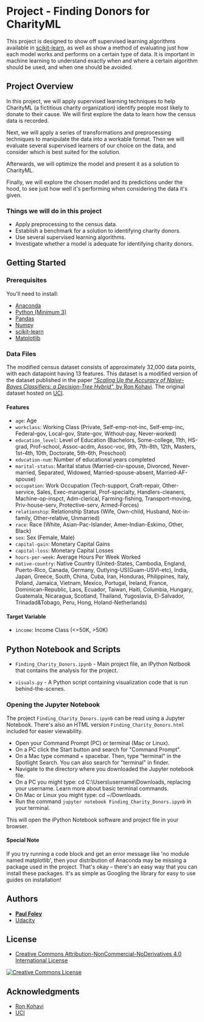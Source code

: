 # Project - Finding Donors for CharityML

This project is designed to show off supervised learning algorithms available in [scikit-learn](https://anaconda.org/anaconda/scikit-learn), as well as show a method of evaluating just how each model works and performs on a certain type of data. It is important in machine learning to understand exactly when and where a certain algorithm should be used, and when one should be avoided.


## Project Overview

In this project, we will apply supervised learning techniques to help CharityML (a fictitious charity organization) identify people most likely to donate to their cause. We will first explore the data to learn how the census data is recorded. 

Next, we will apply a series of transformations and preprocessing techniques to manipulate the data into a workable format. Then we will evaluate several supervised learners of our choice on the data, and consider which is best suited for the solution. 

Afterwards, we will optimize the model and present it as a solution to CharityML. 

Finally, we will explore the chosen model and its predictions under the hood, to see just how well it's performing when considering the data it's given.

### Things we will do in this project

* Apply preprocessing to the census data.
* Establish a benchmark for a solution to identifying charity donors.
* Use several supervised learning algorithms.
* Investigate whether a model is adequate for identifying charity donors.


## Getting Started

### Prerequisites

You'll need to install:

* [Anaconda](https://www.continuum.io/downloads)
* [Python (Minimum 3)](https://www.continuum.io/blog/developer-blog/python-3-support-anaconda)
* [Pandas](https://anaconda.org/anaconda/pandas)
* [Numpy](https://anaconda.org/anaconda/numpy)
* [scikit-learn](https://anaconda.org/anaconda/scikit-learn)
* [Matplotlib](https://anaconda.org/anaconda/matplotlib)

### Data Files

The modified census dataset consists of approximately 32,000 data points, with each datapoint having 13 features. This dataset is a modified version of the dataset published in the paper [*"Scaling Up the Accuracy of Naive-Bayes Classifiers: a Decision-Tree Hybrid",* by Ron Kohavi](https://www.aaai.org/Papers/KDD/1996/KDD96-033.pdf). The original dataset hosted on [UCI](https://archive.ics.uci.edu/ml/datasets/Census+Income).

#### Features

* `age`: Age
* `workclass`: Working Class (Private, Self-emp-not-inc, Self-emp-inc, Federal-gov, Local-gov, State-gov, Without-pay, Never-worked)
* `education_level`: Level of Education (Bachelors, Some-college, 11th, HS-grad, Prof-school, Assoc-acdm, Assoc-voc, 9th, 7th-8th, 12th, Masters, 1st-4th, 10th, Doctorate, 5th-6th, Preschool)
* `education-num`: Number of educational years completed
* `marital-status`: Marital status (Married-civ-spouse, Divorced, Never-married, Separated, Widowed, Married-spouse-absent, Married-AF-spouse)
* `occupation`: Work Occupation (Tech-support, Craft-repair, Other-service, Sales, Exec-managerial, Prof-specialty, Handlers-cleaners, Machine-op-inspct, Adm-clerical, Farming-fishing, Transport-moving, Priv-house-serv, Protective-serv, Armed-Forces)
* `relationship`: Relationship Status (Wife, Own-child, Husband, Not-in-family, Other-relative, Unmarried)
* `race`: Race (White, Asian-Pac-Islander, Amer-Indian-Eskimo, Other, Black)
* `sex`: Sex (Female, Male)
* `capital-gain`: Monetary Capital Gains
* `capital-loss`: Monetary Capital Losses
* `hours-per-week`: Average Hours Per Week Worked
* `native-country`: Native Country (United-States, Cambodia, England, Puerto-Rico, Canada, Germany, Outlying-US(Guam-USVI-etc), India, Japan, Greece, South, China, Cuba, Iran, Honduras, Philippines, Italy, Poland, Jamaica, Vietnam, Mexico, Portugal, Ireland, France, Dominican-Republic, Laos, Ecuador, Taiwan, Haiti, Columbia, Hungary, Guatemala, Nicaragua, Scotland, Thailand, Yugoslavia, El-Salvador, Trinadad&Tobago, Peru, Hong, Holand-Netherlands)

#### Target Variable
* `income`: Income Class (<=50K, >50K)


## Python Notebook and Scripts

* `Finding_Charity_Donors.ipynb` - Main project file, an IPython Notbook that contains the analysis for the project.

* `visuals.py` - A Python script containing visualization code that is run behind-the-scenes.

### Opening the Jupyter Notebook

The project `Finding_Charity_Donors.ipynb` can be read using a Jupyter Notebook. There's also an HTML version `Finding_Charity_Donors.html` included for easier viewability.

* Open your Command Prompt (PC) or terminal (Mac or Linux).
* On a PC click the Start button and search for "Command Prompt".
* On a Mac type command + spacebar. Then, type "terminal" in the Spotlight Search. You can also search for "terminal" in finder.
* Navigate to the directory where you downloaded the Jupyter notebook file.
* On a PC you might type: cd C:\Users\username\Downloads\, replacing your username. Learn more about basic terminal commands.
* On Mac or Linux you might type: cd ~/Downloads.
* Run the command `jupyter notebook Finding_Charity_Donors.ipynb` in your terminal.

This will open the iPython Notebook software and project file in your browser.

#### Special Note

If you try running a code block and get an error message like 'no module named matplotlib', then your distribution of Anaconda may be missing a package used in the project. That's okay – there's an easy way that you can install these packages. It's as simple as Googling the library for easy to use guides on installation!


## Authors

* **[Paul Foley](https://github.com/paulfoley)**
* [Udacity](https://www.udacity.com/)


## License

* <a rel="license" href="https://creativecommons.org/licenses/by-nc-nd/4.0/"> Creative Commons Attribution-NonCommercial-NoDerivatives 4.0 International License</a>

<a rel="license" href="https://creativecommons.org/licenses/by-nc-nd/4.0/">
	<img alt="Creative Commons License" style="border-width:0" src="https://i.creativecommons.org/l/by-nc-nd/4.0/88x31.png" />
</a>


## Acknowledgments

* [Ron Kohavi](https://www.aaai.org/Papers/KDD/1996/KDD96-033.pdf)
* [UCI](https://archive.ics.uci.edu/ml/datasets/Census+Income)
